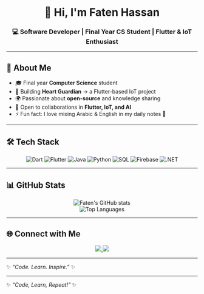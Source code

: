 <!-- Header -->
<h1 align="center">👋 Hi, I'm Faten Hassan</h1>
<h3 align="center">💻 Software Developer | Final Year CS Student | Flutter & IoT Enthusiast</h3>

---

## 🚀 About Me
- 🎓 Final year **Computer Science** student  
- 📱 Building **Heart Guardian** → a Flutter-based IoT project  
- 🌍 Passionate about **open-source** and knowledge sharing  
- 🤝 Open to collaborations in **Flutter, IoT, and AI**  
- ⚡ Fun fact: I love mixing Arabic & English in my daily notes 🤭  

---

## 🛠 Tech Stack
<div align="center">

![Dart](https://img.shields.io/badge/-Dart-0175C2?style=for-the-badge&logo=dart&logoColor=white)
![Flutter](https://img.shields.io/badge/-Flutter-02569B?style=for-the-badge&logo=flutter&logoColor=white)
![Java](https://img.shields.io/badge/-Java-007396?style=for-the-badge&logo=java&logoColor=white)
![Python](https://img.shields.io/badge/-Python-3776AB?style=for-the-badge&logo=python&logoColor=white)
![SQL](https://img.shields.io/badge/-SQL-336791?style=for-the-badge&logo=postgresql&logoColor=white)
![Firebase](https://img.shields.io/badge/-Firebase-FFCA28?style=for-the-badge&logo=firebase&logoColor=black)
![.NET](https://img.shields.io/badge/-.NET-512BD4?style=for-the-badge&logo=dotnet&logoColor=white)

</div>

---

## 📊 GitHub Stats
<div align="center">

![Faten's GitHub stats](https://github-readme-stats.vercel.app/api?username=fatenhassen&show_icons=true&theme=tokyonight)  
![Top Languages](https://github-readme-stats.vercel.app/api/top-langs/?username=fatenhassen&layout=compact&theme=tokyonight)

</div>

---

## 🌐 Connect with Me
<p align="center">
  <a href="https://www.linkedin.com/in/faten-hassan-321114336" target="_blank">
    <img src="https://img.shields.io/badge/-LinkedIn-0077B5?style=for-the-badge&logo=linkedin&logoColor=white"/>
  </a>
  <a href="mailto:fatenh381@gmail.com" target="_blank">
    <img src="https://img.shields.io/badge/-Gmail-D14836?style=for-the-badge&logo=gmail&logoColor=white"/>
  </a>
</p>

---

✨ *“Code. Learn. Inspire.”* ✨

---
✨ _“Code, Learn, Repeat!”_ ✨


<!--
**fatenhassen/fatenhassen** is a ✨ _special_ ✨ repository because its `README.md` (this file) appears on your GitHub profile.

Here are some ideas to get you started:

- 🔭 I’m currently working on ...
- 🌱 I’m currently learning ...
- 👯 I’m looking to collaborate on ...
- 🤔 I’m looking for help with ...
- 💬 Ask me about ...
- 📫 How to reach me: ...
- 😄 Pronouns: ...
- ⚡ Fun fact: ...
-->
